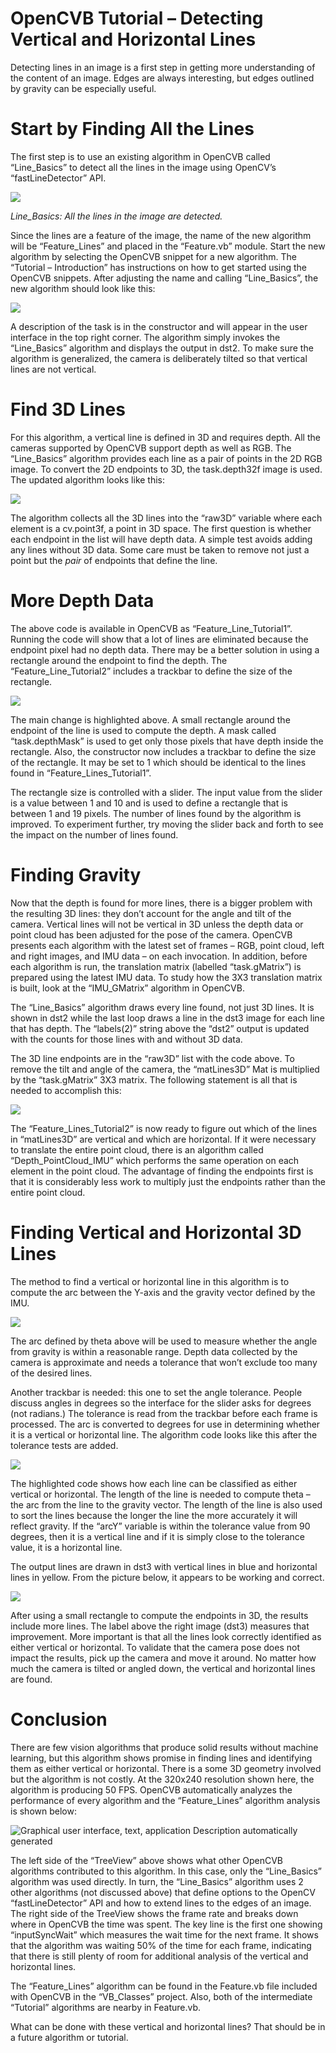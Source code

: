 OpenCVB Tutorial – Detecting Vertical and Horizontal Lines
==========================================================

Detecting lines in an image is a first step in getting more understanding of the
content of an image. Edges are always interesting, but edges outlined by gravity
can be especially useful.

Start by Finding All the Lines 
===============================

The first step is to use an existing algorithm in OpenCVB called “Line_Basics”
to detect all the lines in the image using OpenCV’s “fastLineDetector” API.

![](media/417e63a7c6ec847e173cc5bfaa478985.png)

*Line_Basics: All the lines in the image are detected.*

Since the lines are a feature of the image, the name of the new algorithm will
be “Feature_Lines” and placed in the “Feature.vb” module. Start the new
algorithm by selecting the OpenCVB snippet for a new algorithm. The “Tutorial –
Introduction” has instructions on how to get started using the OpenCVB snippets.
After adjusting the name and calling “Line_Basics”, the new algorithm should
look like this:

![](media/b1ad088ac11354c6e20aedec63c07695.png)

A description of the task is in the constructor and will appear in the user
interface in the top right corner. The algorithm simply invokes the
“Line_Basics” algorithm and displays the output in dst2. To make sure the
algorithm is generalized, the camera is deliberately tilted so that vertical
lines are not vertical.

Find 3D Lines
=============

For this algorithm, a vertical line is defined in 3D and requires depth. All the
cameras supported by OpenCVB support depth as well as RGB. The “Line_Basics”
algorithm provides each line as a pair of points in the 2D RGB image. To convert
the 2D endpoints to 3D, the task.depth32f image is used. The updated algorithm
looks like this:

![](media/be0eb1a1862ac635d33ed6fa751a7e06.png)

The algorithm collects all the 3D lines into the “raw3D” variable where each
element is a cv.point3f, a point in 3D space. The first question is whether each
endpoint in the list will have depth data. A simple test avoids adding any lines
without 3D data. Some care must be taken to remove not just a point but the
*pair* of endpoints that define the line.

More Depth Data
===============

The above code is available in OpenCVB as “Feature_Line_Tutorial1”. Running the
code will show that a lot of lines are eliminated because the endpoint pixel had
no depth data. There may be a better solution in using a rectangle around the
endpoint to find the depth. The “Feature_Line_Tutorial2” includes a trackbar to
define the size of the rectangle.

![](media/dec4264e9b809b3a201a140862e04fc7.png)

The main change is highlighted above. A small rectangle around the endpoint of
the line is used to compute the depth. A mask called “task.depthMask” is used to
get only those pixels that have depth inside the rectangle. Also, the
constructor now includes a trackbar to define the size of the rectangle. It may
be set to 1 which should be identical to the lines found in
“Feature_Lines_Tutorial1”.

The rectangle size is controlled with a slider. The input value from the slider
is a value between 1 and 10 and is used to define a rectangle that is between 1
and 19 pixels. The number of lines found by the algorithm is improved. To
experiment further, try moving the slider back and forth to see the impact on
the number of lines found.

Finding Gravity
===============

Now that the depth is found for more lines, there is a bigger problem with the
resulting 3D lines: they don’t account for the angle and tilt of the camera.
Vertical lines will not be vertical in 3D unless the depth data or point cloud
has been adjusted for the pose of the camera. OpenCVB presents each algorithm
with the latest set of frames – RGB, point cloud, left and right images, and IMU
data – on each invocation. In addition, before each algorithm is run, the
translation matrix (labelled “task.gMatrix”) is prepared using the latest IMU
data. To study how the 3X3 translation matrix is built, look at the
“IMU_GMatrix” algorithm in OpenCVB.

The “Line_Basics” algorithm draws every line found, not just 3D lines. It is
shown in dst2 while the last loop draws a line in the dst3 image for each line
that has depth. The “labels(2)” string above the “dst2” output is updated with
the counts for those lines with and without 3D data.

The 3D line endpoints are in the “raw3D” list with the code above. To remove the
tilt and angle of the camera, the “matLines3D” Mat is multiplied by the
“task.gMatrix” 3X3 matrix. The following statement is all that is needed to
accomplish this:

![](media/a3c01b7a70965f94c508a300b71029dc.png)

The “Feature_Lines_Tutorial2” is now ready to figure out which of the lines in
“matLines3D” are vertical and which are horizontal. If it were necessary to
translate the entire point cloud, there is an algorithm called
“Depth_PointCloud_IMU” which performs the same operation on each element in the
point cloud. The advantage of finding the endpoints first is that it is
considerably less work to multiply just the endpoints rather than the entire
point cloud.

Finding Vertical and Horizontal 3D Lines
========================================

The method to find a vertical or horizontal line in this algorithm is to compute
the arc between the Y-axis and the gravity vector defined by the IMU.

![](media/ac833e1f3bd0fcde54950fbc5338e729.png)

The arc defined by theta above will be used to measure whether the angle from
gravity is within a reasonable range. Depth data collected by the camera is
approximate and needs a tolerance that won’t exclude too many of the desired
lines.

Another trackbar is needed: this one to set the angle tolerance. People discuss
angles in degrees so the interface for the slider asks for degrees (not
radians.) The tolerance is read from the trackbar before each frame is
processed. The arc is converted to degrees for use in determining whether it is
a vertical or horizontal line. The algorithm code looks like this after the
tolerance tests are added.

![](media/33eaea37888a0d1782c3a44c5a1ebe07.png)

The highlighted code shows how each line can be classified as either vertical or
horizontal. The length of the line is needed to compute theta – the arc from the
line to the gravity vector. The length of the line is also used to sort the
lines because the longer the line the more accurately it will reflect gravity.
If the “arcY” variable is within the tolerance value from 90 degrees, then it is
a vertical line and if it is simply close to the tolerance value, it is a
horizontal line.

The output lines are drawn in dst3 with vertical lines in blue and horizontal
lines in yellow. From the picture below, it appears to be working and correct.

![](media/998ede539d15bd11e5ef4e92900b08e6.png)

After using a small rectangle to compute the endpoints in 3D, the results
include more lines. The label above the right image (dst3) measures that
improvement. More important is that all the lines look correctly identified as
either vertical or horizontal. To validate that the camera pose does not impact
the results, pick up the camera and move it around. No matter how much the
camera is tilted or angled down, the vertical and horizontal lines are found.

Conclusion
==========

There are few vision algorithms that produce solid results without machine
learning, but this algorithm shows promise in finding lines and identifying them
as either vertical or horizontal. There is a some 3D geometry involved but the
algorithm is not costly. At the 320x240 resolution shown here, the algorithm is
producing 50 FPS. OpenCVB automatically analyzes the performance of every
algorithm and the “Feature_Lines” algorithm analysis is shown below:

![Graphical user interface, text, application Description automatically generated](media/0c73f001778c1eda18d98e0a6c54c1e4.png)

The left side of the “TreeView” above shows what other OpenCVB algorithms
contributed to this algorithm. In this case, only the “Line_Basics” algorithm
was used directly. In turn, the “Line_Basics” algorithm uses 2 other algorithms
(not discussed above) that define options to the OpenCV “fastLineDetector” API
and how to extend lines to the edges of an image. The right side of the TreeView
shows the frame rate and breaks down where in OpenCVB the time was spent. The
key line is the first one showing “inputSyncWait” which measures the wait time
for the next frame. It shows that the algorithm was waiting 50% of the time for
each frame, indicating that there is still plenty of room for additional
analysis of the vertical and horizontal lines.

The “Feature_Lines” algorithm can be found in the Feature.vb file included with
OpenCVB in the “VB_Classes” project. Also, both of the intermediate “Tutorial”
algorithms are nearby in Feature.vb.

What can be done with these vertical and horizontal lines? That should be in a
future algorithm or tutorial.
